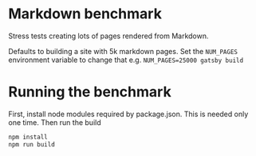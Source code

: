 # Markdown benchmark

Stress tests creating lots of pages rendered from Markdown.

Defaults to building a site with 5k markdown pages. Set the `NUM_PAGES` environment variable to change that e.g. `NUM_PAGES=25000 gatsby build`

# Running the benchmark

First, install node modules required by package.json. This is needed only one time. Then run the build

```bash
npm install
npm run build
```
